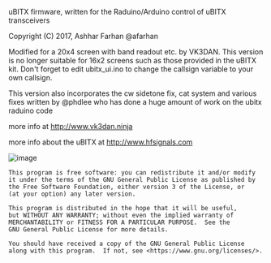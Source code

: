 
uBITX firmware, written for the Raduino/Arduino control of uBITX transceivers

Copyright (C) 2017,  Ashhar Farhan @afarhan

Modified for a 20x4 screen with band readout etc. by VK3DAN.
This version is no longer suitable for 16x2 screens such as those provided in the uBITX kit.
Don't forget to edit ubitx_ui.ino to change the callsign variable to your own callsign.

This version also incorporates the cw sidetone fix, cat system and various fixes written by @phdlee
who has done a huge amount of work on the ubitx raduino code

more info at <http://www.vk3dan.ninja>

more info about the uBITX at <http://www.hfsignals.com>

![image](https://raw.githubusercontent.com/vk3dan/ubitx-20x4/master/20171230_074626.jpg)

    This program is free software: you can redistribute it and/or modify
    it under the terms of the GNU General Public License as published by
    the Free Software Foundation, either version 3 of the License, or
    (at your option) any later version.

    This program is distributed in the hope that it will be useful,
    but WITHOUT ANY WARRANTY; without even the implied warranty of
    MERCHANTABILITY or FITNESS FOR A PARTICULAR PURPOSE.  See the
    GNU General Public License for more details.

    You should have received a copy of the GNU General Public License
    along with this program.  If not, see <https://www.gnu.org/licenses/>.
